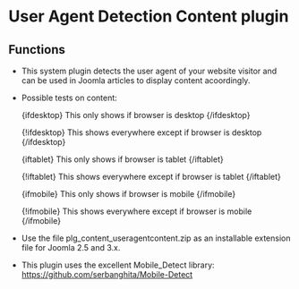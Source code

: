 User Agent Detection Content plugin
====================================

Functions
---------

* This system plugin detects the user agent of your website visitor and can be used in Joomla articles to display content acoordingly.

* Possible tests on content:

   {ifdesktop} This only shows if browser is desktop {/ifdesktop}

   {!ifdesktop} This shows everywhere except if browser is desktop {/ifdesktop}

   {iftablet} This only shows if browser is tablet {/iftablet}

   {!iftablet} This shows everywhere except if browser is tablet {/iftablet}

   {ifmobile} This only shows if browser is mobile {/ifmobile}

   {!ifmobile} This shows everywhere except if browser is mobile {/ifmobile}

* Use the file plg_content_useragentcontent.zip as an installable extension file for Joomla 2.5 and 3.x.

* This plugin uses the excellent Mobile_Detect library: https://github.com/serbanghita/Mobile-Detect
